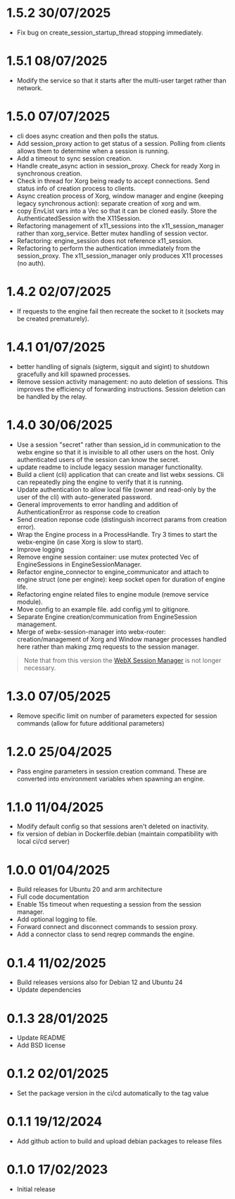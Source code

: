 1.5.2 30/07/2025
================
 * Fix bug on create_session_startup_thread stopping immediately.

1.5.1 08/07/2025
================
 * Modify the service so that it starts after the multi-user target rather than network.

1.5.0 07/07/2025
================
 * cli does async creation and then polls the status.
 * Add session_proxy action to get status of a session. Polling from clients allows them to determine when a session is running.
 * Add a timeout to sync session creation.
 * Handle create_async action in session_proxy. Check for ready Xorg in synchronous creation.
 * Check in thread for Xorg being ready to accept connections. Send status info of creation process to clients.
 * Async creation process of Xorg, window manager and engine (keeping legacy synchronous action): separate creation of xorg and wm. 
 * copy EnvList vars into a Vec so that it can be cloned easily. Store the AuthenticatedSession with the X11Session.
 * Refactoring management of x11_sessions into the x11_session_manager rather than xorg_service. Better mutex handling of session vector.
 * Refactoring: engine_session does not reference x11_session.
 * Refactoring to perform the authentication immediately from the session_proxy. The x11_session_manager only produces X11 processes (no auth).

1.4.2 02/07/2025
================
 * If requests to the engine fail then recreate the socket to it (sockets may be created prematurely).

1.4.1 01/07/2025
================
 * better handling of signals (sigterm, sigquit and sigint) to shutdown gracefully and kill spawned processes.
 * Remove session activity management: no auto deletion of sessions. This improves the efficiency of forwarding instructions. Session deletion can be handled by the relay.

1.4.0 30/06/2025
================
 * Use a session "secret" rather than session_id in communication to the webx engine so that it is invisible to all other users on the host. Only authenticated users of the session can know the secret.
 * update readme to include legacy session manager functionality.
 * Build a client (cli) application that can create and list webx sessions. Cli can repeatedly ping the engine to verify that it is running.
 * Update authentication to allow local file (owner and read-only by the user of the cli) with auto-generated password.
 * General improvements to error handling and addition of AuthenticationError as response code to creation
 * Send creation reponse code (distinguish incorrect params from creation error).
 * Wrap the Engine process in a ProcessHandle.  Try 3 times to start the webx-engine (in case Xorg is slow to start).
 * Improve logging
 * Remove engine session container: use mutex protected Vec of EngineSessions in EngineSessionManager.
 * Refactor engine_connector to engine_communicator and attach to engine struct (one per engine): keep socket open for duration of engine life.
 * Refactoring engine related files to engine module (remove service module).
 * Move config to an example file. add config.yml to gitignore.
 * Separate Engine creation/communication from EngineSession management.
 * Merge of webx-session-manager into webx-router: creation/management of Xorg and Window manager processes handled here rather than making zmq requests to the session manager.

> Note that from this version the [WebX Session Manager](https://github.com/ILLGrenoble/webx-session-manager) is not longer necessary.

1.3.0 07/05/2025
================
 * Remove specific limit on number of parameters expected for session commands (allow for future additional parameters)

1.2.0 25/04/2025
================
 * Pass engine parameters in session creation command. These are converted into environment variables when spawning an engine.

1.1.0 11/04/2025
================
 * Modify default config so that sessions aren't deleted on inactivity.
 * fix version of debian in Dockerfile.debian (maintain compatibility with local ci/cd server)

1.0.0 01/04/2025
================
 * Build releases for Ubuntu 20 and arm architecture
 * Full code documentation
 * Enable 15s timeout when requesting a session from the session manager.
 * Add optional logging to file.
 * Forward connect and disconnect commands to session proxy. 
 * Add a connector class to send reqrep commands the engine.

0.1.4 11/02/2025
================
 * Build releases versions also for Debian 12 and Ubuntu 24
 * Update dependencies

0.1.3 28/01/2025
================
 * Update README
 * Add BSD license

0.1.2 02/01/2025
================
 * Set the package version in the ci/cd automatically to the tag value

0.1.1 19/12/2024
================
* Add github action to build and upload debian packages to release files

0.1.0 17/02/2023
================
 * Initial release
